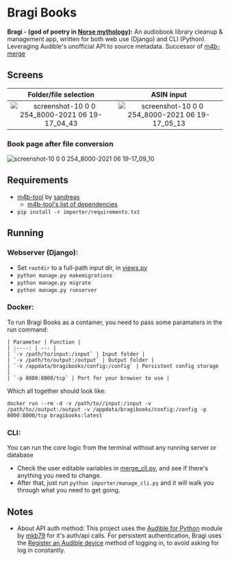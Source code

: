 # Bragi Books
**Bragi - (god of poetry in [Norse mythology](https://en.wikipedia.org/wiki/Bragi)):**
An audiobook library cleanup & management app, written for both web use (Django) and CLI (Python). Leveraging Audible's unofficial API to source metadata. Successor of [m4b-merge](https://github.com/djdembeck/m4b-merge)

## Screens

Folder/file selection             |  ASIN input
:-------------------------:|:-------------------------:
![screenshot-10 0 0 254_8000-2021 06 19-17_04_43](https://user-images.githubusercontent.com/71412966/122656488-ab6ae480-d120-11eb-9893-692fd1428240.png)  |  ![screenshot-10 0 0 254_8000-2021 06 19-17_05_13](https://user-images.githubusercontent.com/71412966/122656487-ab6ae480-d120-11eb-97ed-3e21c598616d.png)

### Book page after file conversion
![screenshot-10 0 0 254_8000-2021 06 19-17_09_10](https://user-images.githubusercontent.com/71412966/122656539-1ddbc480-d121-11eb-9066-a7ca6d13c560.png)

## Requirements
- [m4b-tool](https://github.com/sandreas/m4b-tool) by [sandreas](https://github.com/sandreas)
    - [m4b-tool's list of dependencies](https://github.com/sandreas/m4b-tool#ubuntu)
- `pip install -r importer/requirements.txt`

## Running

### Webserver (Django):
  - Set `rootdir` to a full-path input dir, in [views.py](importer/views.py)
  - `python manage.py makemigrations`
  - `python manage.py migrate`
  - `python manage.py runserver`

### Docker:
To run Bragi Books as a container, you need to pass some paramaters in the run command:

	| Parameter | Function |
	| :----: | --- |
	| `-v /path/to/input:/input` | Input folder |
	| `-v /path/to/output:/output` | Output folder |
	| `-v /appdata/bragibooks/config:/config` | Persistent config storage |
	| `-p 8000:8000/tcp` | Port for your browser to use |
    
Which all together should look like: 

	docker run --rm -d -v /path/to//input:/input -v /path/to//output:/output -v /appdata/bragibooks/config:/config -p 8000:8000/tcp bragibooks:latest

### CLI:
You can run the core logic from the terminal without any running server or database

  - Check the user editable variables in [merge_cli.py](importer/merge_cli.py), and see if there's anything you need to change.
  - After that, just run `python importer/manage_cli.py` and it will walk you through what you need to get going.

## Notes
- About API auth method: This project uses the [Audible for Python](https://github.com/mkb79/Audible) module by [mkb79](https://github.com/mkb79) for it's auth/api calls. For persistent authentication, Bragi uses the [Register an Audible device](https://audible.readthedocs.io/en/latest/auth/register.html) method of logging in, to avoid asking for log in constantly.
